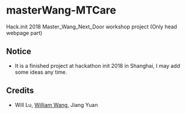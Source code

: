 # masterWang-MTCare
Hack.init 2018 Master_Wang_Next_Door workshop project (Only head webpage part)

## Notice
- It is a finished project at hackathon init 2018 in Shanghai, I may add some ideas any time.

## Credits
- Will Lu, [William Wang](https://github.com/WilliamWangyueming), Jiang Yuan
